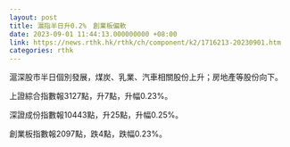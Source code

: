 ```yaml
---
layout: post
title: 滬指半日升0.2%　創業板偏軟
date: 2023-09-01 11:44:13.000000000 +08:00
link: https://news.rthk.hk/rthk/ch/component/k2/1716213-20230901.htm
categories: rthk
---
```


滬深股市半日個別發展，煤炭、乳業、汽車相關股份上升；房地產等股份向下。

上證綜合指數報3127點，升7點，升幅0.23%。

深證成份指數報10443點，升25點，升幅0.25%。

創業板指數報2097點，跌4點，跌幅0.23%。
